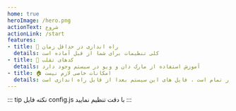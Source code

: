 ```yaml
---
home: true
heroImage: /hero.png
actionText: شروع 
actionLink: /start
features:
- title: 🍜 راه اندازی در حداقل زمان
  details: کلی تنظیمات برای شما از قبل آماده است
- title: 🍼 کدهای تقلب
  details: آموزش استفاده از مارک دان و ویو در سیستم وجود دارد
- title: 🏠 امکانات خاصی لازم نیست
  details: همان رویه مستندنویسی در کد رعایت کنید تقریبا کار تمام است ، فایل های این سیستم بعدا از قابل راه اندازی است
---
```

::: tip نکته
فایل 
config.js
با دقت تنظیم نمایید
:::
 